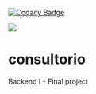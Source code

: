 [![Codacy Badge](https://api.codacy.com/project/badge/Grade/1dd143aaa28a4e62a62f489aa1046987)](https://app.codacy.com/gh/MauroLucero/consultorio?utm_source=github.com&utm_medium=referral&utm_content=MauroLucero/consultorio&utm_campaign=Badge_Grade)

<img src="{https://img.shields.io/badge/Spring_Boot-F2F4F9?style=for-the-badge&logo=spring-boot}" />

# consultorio
Backend I - Final project

